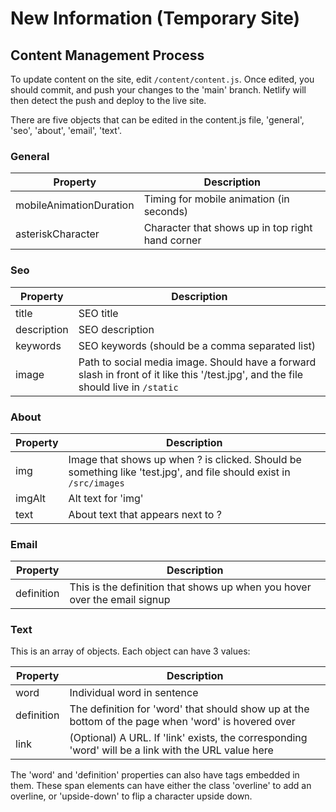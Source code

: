 # New Information (Temporary Site)

## Content Management Process

To update content on the site, edit `/content/content.js`. Once edited, you should commit, and push your changes to the 'main' branch. Netlify will then detect the push and deploy to the live site.

There are five objects that can be edited in the content.js file, 'general', 'seo', 'about', 'email', 'text'.

### General

| Property      | Description |
| -----------   | ----------- |
| mobileAnimationDuration         | Timing for mobile animation (in seconds)     |
| asteriskCharacter         | Character that shows up in top right hand corner     |

### Seo

| Property      | Description |
| -----------   | ----------- |
| title         | SEO title       |
| description   | SEO description       |
| keywords      | SEO keywords (should be a comma separated list) |
| image         | Path to social media image. Should have a forward slash in front of it like this '/test.jpg', and the file should live in `/static` |

### About

| Property      | Description |
| -----------   | ----------- |
| img           | Image that shows up when ? is clicked. Should be something like 'test.jpg', and file should exist in `/src/images`       |
| imgAlt        | Alt text for 'img'       |
| text          | About text that appears next to ? |

### Email

| Property      | Description |
| -----------   | ----------- |
| definition    | This is the definition that shows up when you hover over the email signup       |

### Text

This is an array of objects. Each object can have 3 values:

| Property       | Description |
| -----------    | ----------- |
| word           | Individual word in sentence       |
| definition     | The definition for 'word' that should show up at the bottom of the page when 'word' is hovered over    |
| link           | (Optional) A URL. If 'link' exists, the corresponding 'word' will be a link with the URL value here |

The 'word' and 'definition' properties can also have <span> tags embedded in them. These span elements can have either the class 'overline' to add an overline, or 'upside-down' to flip a character upside down.